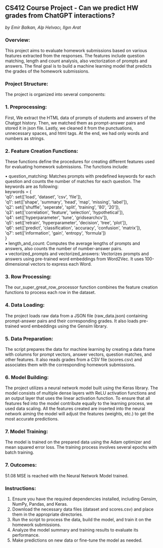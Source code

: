 ## CS412 Course Project - Can we predict HW grades from ChatGPT interactions?

*by Emir Balkan, Alp Helvacı, Ilgın Arat*

### Overview: 
This project aims to evaluate homework submissions based on various features extracted from the responses. The features include question matching, length and count analysis, also vectorization of prompts and answers. The final goal is to build a machine learning model that predicts the grades of the homework submissions.

### Project Structure: 
The project is organized into several components:

### 1.	Preprocessing: 
⁠First, We extract the HTML data of prompts of students and answers of the Chatgpt history. Then, we matched them as prompt-answer pairs and stored it in json file. Lastly, we cleaned it from the punctuations, unnecessary spaces, and html tags. At the end, we had only words and numbers as strings.  

### 2.	Feature Creation Functions: 
These functions define the procedures for creating different features used for evaluating homework submissions. The functions include: <br />

•	question_matching: Matches prompts with predefined keywords for each question and counts the number of matches for each question. The keywords are as following: <br />
      keywords = { <br />
        'q0': set(['load', 'dataset', 'csv', 'file']), <br />
        'q1': set(['shape', 'summary', 'head', 'map', 'missing', 'label']), <br />
        'q2': set(['shuffle', 'seperate', 'split', 'training', '80', '20']), <br />
        'q3': set(['correlation', 'feature', 'selection', 'hypothetical']), <br />
        'q4': set(['hyperparameter', 'tune', 'gridsearchcv']), <br />
        'q5': set(['retrain', 'hyperparameter', 'decision', 'tree', 'plot']), <br />
        'q6': set(['predict', 'classification', 'accuracy', 'confusion', 'matrix']), <br />
        'q7': set(['information', 'gain', 'entropy', 'formula']) <br />
    } <br />
•	length_and_count: Computes the average lengths of prompts and answers, also counts the number of number-answer pairs. <br />
•	vectorized_prompts and vectorized_answers: Vectorizes prompts and answers using pre-trained word embeddings from Word2Vec. It uses 100-dimensional vectors to express each Word.

### 3. Row Processing: 
The our_super_great_row_processor function combines the feature creation functions to process each row in the dataset.

### 4. Data Loading: 
The project loads raw data from a JSON file (raw_data.json) containing prompt-answer pairs and their corresponding grades. It also loads pre-trained word embeddings using the Gensim library.

### 5. Data Preparation: 
The script prepares the data for machine learning by creating a data frame with columns for prompt vectors, answer vectors, question matches, and other features. It also reads grades from a CSV file (scores.csv) and associates them with the corresponding homework submissions.

### 6. Model Building: 
The project utilizes a neural network model built using the Keras library. The model consists of multiple dense layers with ReLU activation functions and an output layer that uses the linear activation function. To ensure that all features fed into the model contribute equally to the learning process, we used data scaling. All the features created are inserted into the neural network aiming the model will adjust the features (weights, etc.) to get the most accurate predictions.

### 7. Model Training: 
The model is trained on the prepared data using the Adam optimizer and mean squared error loss. The training process involves several epochs with batch training.

### 7. Outcomes: 
51.08 MSE is reached with the Neural Network Model trained.

### Instructions: 
1.	Ensure you have the required dependencies installed, including Gensim, NumPy, Pandas, and Keras.
2.	Download the necessary data files (dataset and scores.csv) and place them in the appropriate directories.
3.	Run the script to process the data, build the model, and train it on the homework submissions.
4.	Analyze the model summary and training results to evaluate its performance.
5.	Make predictions on new data or fine-tune the model as needed.
